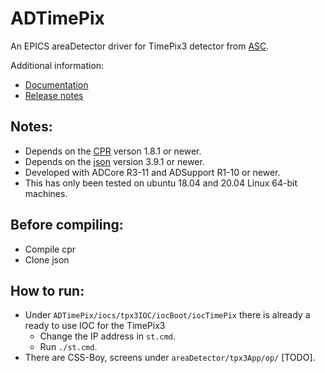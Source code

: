 # ADTimePix

An EPICS areaDetector driver for TimePix3 detector from [ASC](https://www.amscins.com/).

Additional information:
* [Documentation](https://areadetector.github.io/master/ADTimePix/timepix.html)
* [Release notes](RELEASE.md)

Notes:
------

* Depends on the [CPR](https://github.com/libcpr/cpr) verson 1.8.1 or newer.
* Depends on the [json](https://github.com/nlohmann/json) version 3.9.1 or newer.
* Developed with ADCore R3-11 and ADSupport R1-10 or newer.
* This has only been tested on ubuntu 18.04 and 20.04 Linux 64-bit machines.

Before compiling:
-----------------

* Compile cpr
* Clone json

How to run:
-----------

* Under `ADTimePix/iocs/tpx3IOC/iocBoot/iocTimePix` there is already a ready to use IOC for the TimePix3
  - Change the IP address in `st.cmd`.
  - Run `./st.cmd`.
* There are CSS-Boy, screens under `areaDetector/tpx3App/op/` [TODO].


